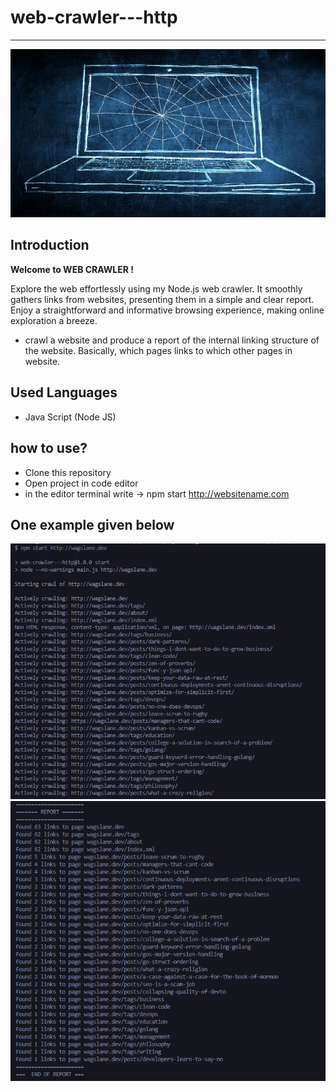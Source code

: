 # web-crawler---http

---

![](https://github.com/e19465/web-crawler---http/blob/main/img.jpeg)


## Introduction

**Welcome to **WEB CRAWLER** !**

Explore the web effortlessly using my Node.js web crawler. It smoothly gathers links from websites, presenting them in a simple and clear report. Enjoy a straightforward and informative browsing experience, making online exploration a breeze.

- crawl a website and produce a report of the internal linking structure of the website. Basically, which pages links to which other pages in website.

## Used Languages
- Java Script (Node JS)

## how to use?
- Clone this repository
- Open project in code editor
- in the editor terminal write -> npm start http://websitename.com

## One example given below
![](https://github.com/e19465/web-crawler---http/blob/main/img/Capture1.PNG)
![](https://github.com/e19465/web-crawler---http/blob/main/img/Capture2.PNG)

